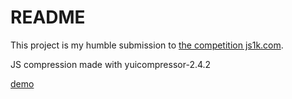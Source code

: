 README
=====

This project is my humble submission to [the competition js1k.com](http://js1k.com).

JS compression made with yuicompressor-2.4.2

[demo](http://tdebarochez.github.com/demo1k.js/)